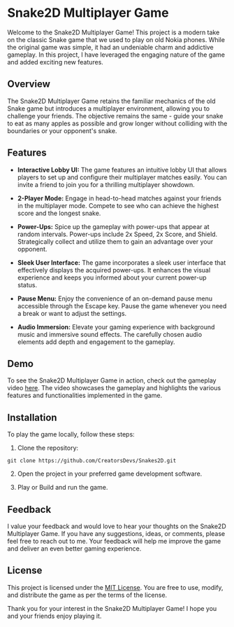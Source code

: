 # Snake2D Multiplayer Game

Welcome to the Snake2D Multiplayer Game! This project is a modern take on the classic Snake game that we used to play on old Nokia phones. While the original game was simple, it had an undeniable charm and addictive gameplay. In this project, I have leveraged the engaging nature of the game and added exciting new features.

## Overview

The Snake2D Multiplayer Game retains the familiar mechanics of the old Snake game but introduces a multiplayer environment, allowing you to challenge your friends. The objective remains the same - guide your snake to eat as many apples as possible and grow longer without colliding with the boundaries or your opponent's snake.

## Features

- **Interactive Lobby UI:** The game features an intuitive lobby UI that allows players to set up and configure their multiplayer matches easily. You can invite a friend to join you for a thrilling multiplayer showdown.

- **2-Player Mode:** Engage in head-to-head matches against your friends in the multiplayer mode. Compete to see who can achieve the highest score and the longest snake.

- **Power-Ups:** Spice up the gameplay with power-ups that appear at random intervals. Power-ups include 2x Speed, 2x Score, and Shield. Strategically collect and utilize them to gain an advantage over your opponent.

- **Sleek User Interface:** The game incorporates a sleek user interface that effectively displays the acquired power-ups. It enhances the visual experience and keeps you informed about your current power-up status.

- **Pause Menu:** Enjoy the convenience of an on-demand pause menu accessible through the Escape key. Pause the game whenever you need a break or want to adjust the settings.

- **Audio Immersion:** Elevate your gaming experience with background music and immersive sound effects. The carefully chosen audio elements add depth and engagement to the gameplay.

## Demo

To see the Snake2D Multiplayer Game in action, check out the gameplay video [here](https://www.youtube.com/watch?v=SAy9Zj4G4hg). The video showcases the gameplay and highlights the various features and functionalities implemented in the game.

## Installation

To play the game locally, follow these steps:

1. Clone the repository:

```shell
git clone https://github.com/CreatorsDevs/Snakes2D.git
```

2. Open the project in your preferred game development software.

3. Play or Build and run the game.

## Feedback

I value your feedback and would love to hear your thoughts on the Snake2D Multiplayer Game. If you have any suggestions, ideas, or comments, please feel free to reach out to me. Your feedback will help me improve the game and deliver an even better gaming experience.

## License

This project is licensed under the [MIT License](LICENSE). You are free to use, modify, and distribute the game as per the terms of the license.

Thank you for your interest in the Snake2D Multiplayer Game! I hope you and your friends enjoy playing it.
